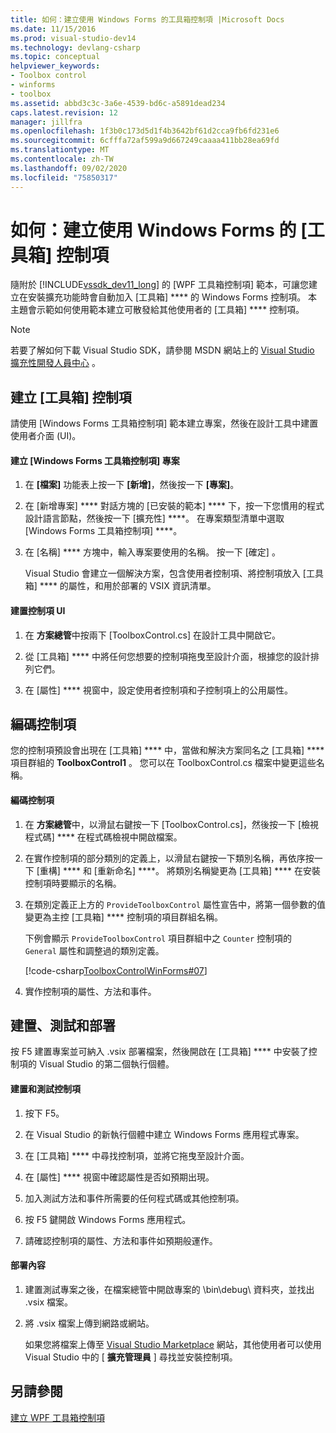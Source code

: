```yaml
---
title: 如何：建立使用 Windows Forms 的工具箱控制項 |Microsoft Docs
ms.date: 11/15/2016
ms.prod: visual-studio-dev14
ms.technology: devlang-csharp
ms.topic: conceptual
helpviewer_keywords:
- Toolbox control
- winforms
- toolbox
ms.assetid: abbd3c3c-3a6e-4539-bd6c-a5891dead234
caps.latest.revision: 12
manager: jillfra
ms.openlocfilehash: 1f3b0c173d5d1f4b3642bf61d2cca9fb6fd231e6
ms.sourcegitcommit: 6cfffa72af599a9d667249caaaa411bb28ea69fd
ms.translationtype: MT
ms.contentlocale: zh-TW
ms.lasthandoff: 09/02/2020
ms.locfileid: "75850317"
---
```

# <a name="how-to-create-a-toolbox-control-that-uses-windows-forms"></a>如何：建立使用 Windows Forms 的 [工具箱] 控制項
隨附於 [!INCLUDE[vssdk_dev11_long](../includes/vssdk-dev11-long-md.md)] 的 [WPF 工具箱控制項] 範本，可讓您建立在安裝擴充功能時會自動加入 [工具箱] **** 的 Windows Forms 控制項。 本主題會示範如何使用範本建立可散發給其他使用者的 [工具箱] **** 控制項。  
  
> [!NOTE]
> 若要了解如何下載 Visual Studio SDK，請參閱 MSDN 網站上的 [Visual Studio 擴充性開發人員中心](https://msdn.microsoft.com/vsx/default.aspx) 。  
  
## <a name="creating-a-toolbox-control"></a>建立 [工具箱] 控制項  
 請使用 [Windows Forms 工具箱控制項] 範本建立專案，然後在設計工具中建置使用者介面 (UI)。  
  
#### <a name="to-create-a-windows-forms-toolbox-control-project"></a>建立 [Windows Forms 工具箱控制項] 專案  
  
1. 在 **[檔案]** 功能表上按一下 **[新增]**，然後按一下 **[專案]**。  
  
2. 在 [新增專案] **** 對話方塊的 [已安裝的範本] **** 下，按一下您慣用的程式設計語言節點，然後按一下 [擴充性] ****。 在專案類型清單中選取 [Windows Forms 工具箱控制項] ****。  
  
3. 在 [名稱] **** 方塊中，輸入專案要使用的名稱。 按一下 [確定]  。  
  
     Visual Studio 會建立一個解決方案，包含使用者控制項、將控制項放入 [工具箱] **** 的屬性，和用於部署的 VSIX 資訊清單。  
  
#### <a name="to-build-the-control-ui"></a>建置控制項 UI  
  
1. 在 **方案總管**中按兩下 [ToolboxControl.cs] 在設計工具中開啟它。  
  
2. 從 [工具箱] **** 中將任何您想要的控制項拖曳至設計介面，根據您的設計排列它們。  
  
3. 在 [屬性] **** 視窗中，設定使用者控制項和子控制項上的公用屬性。  
  
## <a name="coding-the-control"></a>編碼控制項  
 您的控制項預設會出現在 [工具箱] **** 中，當做和解決方案同名之 [工具箱] **** 項目群組的 **ToolboxControl1** 。 您可以在 ToolboxControl.cs 檔案中變更這些名稱。  
  
#### <a name="to-code-the-control"></a>編碼控制項  
  
1. 在 **方案總管**中，以滑鼠右鍵按一下 [ToolboxControl.cs]，然後按一下 [檢視程式碼] **** 在程式碼檢視中開啟檔案。  
  
2. 在實作控制項的部分類別的定義上，以滑鼠右鍵按一下類別名稱，再依序按一下 [重構] **** 和 [重新命名] ****。 將類別名稱變更為 [工具箱] **** 在安裝控制項時要顯示的名稱。  
  
3. 在類別定義正上方的 `ProvideToolboxControl` 屬性宣告中，將第一個參數的值變更為主控 [工具箱] **** 控制項的項目群組名稱。  
  
     下例會顯示 `ProvideToolboxControl` 項目群組中之 `Counter` 控制項的 `General` 屬性和調整過的類別定義。  
  
     [!code-csharp[ToolboxControlWinForms#07](../snippets/csharp/VS_Snippets_VSSDK/toolboxcontrolwinforms/cs/toolboxcontrol.cs#07)]  
  
4. 實作控制項的屬性、方法和事件。  
  
## <a name="building-testing-and-deployment"></a>建置、測試和部署  
 按 F5 建置專案並可納入 .vsix 部署檔案，然後開啟在 [工具箱] **** 中安裝了控制項的 Visual Studio 的第二個執行個體。  
  
#### <a name="to-build-and-test-the-control"></a>建置和測試控制項  
  
1. 按下 F5。  
  
2. 在 Visual Studio 的新執行個體中建立 Windows Forms 應用程式專案。  
  
3. 在 [工具箱] **** 中尋找控制項，並將它拖曳至設計介面。  
  
4. 在 [屬性] **** 視窗中確認屬性是否如預期出現。  
  
5. 加入測試方法和事件所需要的任何程式碼或其他控制項。  
  
6. 按 F5 鍵開啟 Windows Forms 應用程式。  
  
7. 請確認控制項的屬性、方法和事件如預期般運作。  
  
#### <a name="to-deploy-the-control"></a>部署內容  
  
1. 建置測試專案之後，在檔案總管中開啟專案的 \bin\debug\ 資料夾，並找出 .vsix 檔案。  
  
2. 將 .vsix 檔案上傳到網路或網站。  
  
     如果您將檔案上傳至 [Visual Studio Marketplace](https://marketplace.visualstudio.com/) 網站，其他使用者可以使用 Visual Studio 中的 [ **擴充管理員** ] 尋找並安裝控制項。  
  
## <a name="see-also"></a>另請參閱  
 [建立 WPF 工具箱控制項](../extensibility/creating-a-wpf-toolbox-control.md)
